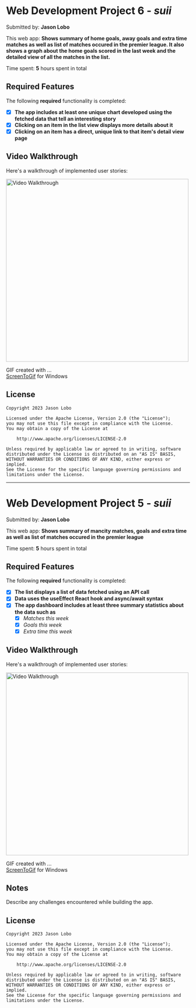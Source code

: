 # Web Development Project 6 - *suii*

Submitted by: **Jason Lobo**

This web app: **Shows summary of home goals, away goals and extra time matches as well as list of matches occured in the premier league. It also shows a graph about the home goals scored in the last week and the detailed view of all the matches in the list.**

Time spent: **5** hours spent in total

## Required Features

The following **required** functionality is completed:

- [x] **The app includes at least one unique chart developed using the fetched data that tell an interesting story**
- [x] **Clicking on an item in the list view displays more details about it**
- [x] **Clicking on an item has a direct, unique link to that item's detail view page**

## Video Walkthrough

Here's a walkthrough of implemented user stories:

<img src='https://i.imgur.com/IA7B2We.gif' title='Video Walkthrough' width='500px' alt='Video Walkthrough' />

GIF created with ...  
[ScreenToGif](https://www.screentogif.com/) for Windows

## License

    Copyright 2023 Jason Lobo

    Licensed under the Apache License, Version 2.0 (the "License");
    you may not use this file except in compliance with the License.
    You may obtain a copy of the License at

        http://www.apache.org/licenses/LICENSE-2.0

    Unless required by applicable law or agreed to in writing, software
    distributed under the License is distributed on an "AS IS" BASIS,
    WITHOUT WARRANTIES OR CONDITIONS OF ANY KIND, either express or implied.
    See the License for the specific language governing permissions and
    limitations under the License.


------------------------------


# Web Development Project 5 - *suii*

Submitted by: **Jason Lobo**

This web app: **Shows summary of mancity matches, goals and extra time as well as list of matches occured in the premier league**

Time spent: **5** hours spent in total

## Required Features

The following **required** functionality is completed:

- [x] **The list displays a list of data fetched using an API call**
- [x] **Data uses the useEffect React hook and async/await syntax**
- [x] **The app dashboard includes at least three summary statistics about the data such as**
  - [x] *Matches this week*
  - [x] *Goals this week*
  - [x] *Extra time this week*

## Video Walkthrough

Here's a walkthrough of implemented user stories:

<img src='https://i.giphy.com/media/MsocQiQZVwLFrWqqD8/giphy.gif' title='Video Walkthrough' width='500' alt='Video Walkthrough' />


GIF created with ...  
[ScreenToGif](https://www.screentogif.com/) for Windows

## Notes

Describe any challenges encountered while building the app.

## License

    Copyright 2023 Jason Lobo

    Licensed under the Apache License, Version 2.0 (the "License");
    you may not use this file except in compliance with the License.
    You may obtain a copy of the License at

        http://www.apache.org/licenses/LICENSE-2.0

    Unless required by applicable law or agreed to in writing, software
    distributed under the License is distributed on an "AS IS" BASIS,
    WITHOUT WARRANTIES OR CONDITIONS OF ANY KIND, either express or implied.
    See the License for the specific language governing permissions and
    limitations under the License.
